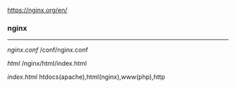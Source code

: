 https://nginx.org/en/


### nginx
---

*nginx.conf*
/conf/nginx.conf

*html*
/nginx/html/index.html


*index.html*
htdocs(apache),html(nginx),www(php),http




















